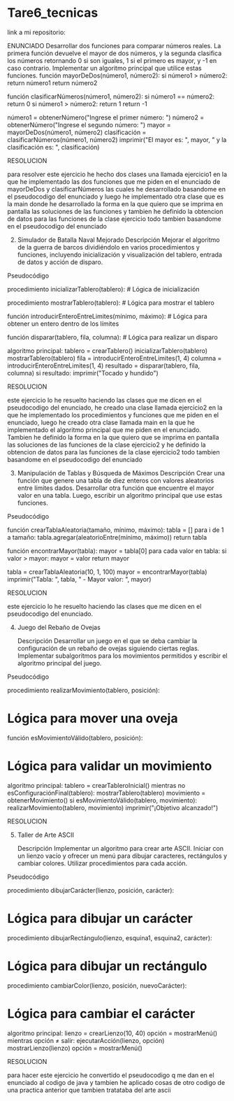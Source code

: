 # Tare6_tecnicas
link a mi repositorio: 

ENUNCIADO
Desarrollar dos funciones para comparar números reales. La primera función devuelve el mayor de dos números, y la segunda clasifica los números retornando 0 si son iguales, 1 si el primero es mayor, y -1 en caso contrario. Implementar un algoritmo principal que utilice estas funciones. 
función mayorDeDos(número1, número2):
    si número1 > número2:
        return número1
    return número2

función clasificarNúmeros(número1, número2):
    si número1 == número2:
        return 0
    si número1 > número2:
        return 1
    return -1

número1 = obtenerNúmero("Ingrese el primer número: ")
número2 = obtenerNúmero("Ingrese el segundo número: ")
mayor = mayorDeDos(número1, número2)
clasificación = clasificarNúmeros(número1, número2)
imprimir("El mayor es: ", mayor, " y la clasificación es: ", clasificación)
 
 RESOLUCION 

 para resolver este ejercicio he hecho dos clases una llamada ejercicio1 en la que he implementado las dos funciones que me piden en el enunciado de mayorDeDos y  clasificarNúmeros las cuales he desarrollado basandome en el pseudocodigo del enunciado y luego he implementado otra clase que es la main donde he desarrollado la forma en la que quiero que se imprima en pantalla las soluciones de las funciones y tambien he definido la obtencion de datos para las funciones de la clase ejercicio todo tambien basandome en el pseudocodigo del enunciado

 2. Simulador de Batalla Naval Mejorado
Descripción
Mejorar el algoritmo de la guerra de barcos dividiéndolo en varios procedimientos y funciones, incluyendo inicialización y visualización del tablero, entrada de datos y acción de disparo.

Pseudocódigo

procedimiento inicializarTablero(tablero):
    # Lógica de inicialización

procedimiento mostrarTablero(tablero):
    # Lógica para mostrar el tablero

función introducirEnteroEntreLimites(mínimo, máximo):
    # Lógica para obtener un entero dentro de los límites

función disparar(tablero, fila, columna):
    # Lógica para realizar un disparo

algoritmo principal:
    tablero = crearTablero()
    inicializarTablero(tablero)
    mostrarTablero(tablero)
    fila = introducirEnteroEntreLimites(1, 4)
    columna = introducirEnteroEntreLimites(1, 4)
    resultado = disparar(tablero, fila, columna)
    si resultado:
        imprimir("Tocado y hundido")


RESOLUCION

este ejercicio lo he resuelto haciendo las clases que me dicen en el pseudocodigo del enunciado, 
he creado una clase llamada ejercicio2 en la que he implementado los procedimientos y funciones que me piden en el enunciado,
luego he creado otra clase llamada main en la que he implementado el algoritmo principal que me piden en el enunciado.
Tambien he definido la forma en la que quiero que se imprima en pantalla las soluciones de las funciones de la clase ejercicio2 y 
he definido la obtencion de datos para las funciones de la clase ejercicio2 todo tambien basandome en el pseudocodigo del enunciado


3. Manipulación de Tablas y Búsqueda de Máximos
   Descripción
   Crear una función que genere una tabla de diez enteros con valores aleatorios entre límites dados. Desarrollar otra función que encuentre el mayor valor en una tabla. Luego, escribir un algoritmo principal que use estas funciones.

Pseudocódigo

función crearTablaAleatoria(tamaño, mínimo, máximo):
tabla = []
para i de 1 a tamaño:
tabla.agregar(aleatorioEntre(mínimo, máximo))
return tabla

función encontrarMayor(tabla):
mayor = tabla[0]
para cada valor en tabla:
si valor > mayor:
mayor = valor
return mayor

tabla = crearTablaAleatoria(10, 1, 100)
mayor = encontrarMayor(tabla)
imprimir("Tabla: ", tabla, " - Mayor valor: ", mayor)

RESOLUCION

este ejercicio lo he resuelto haciendo las clases que me dicen en el pseudocodigo del enunciado.

4. Juego del Rebaño de Ovejas

   Descripción
   Desarrollar un juego en el que se deba cambiar la configuración de un rebaño de ovejas siguiendo ciertas reglas. Implementar subalgoritmos para los movimientos permitidos y escribir el algoritmo principal del juego.

Pseudocódigo

procedimiento realizarMovimiento(tablero, posición):
# Lógica para mover una oveja

función esMovimientoVálido(tablero, posición):
# Lógica para validar un movimiento

algoritmo principal:
tablero = crearTableroInicial()
mientras no esConfiguraciónFinal(tablero):
mostrarTablero(tablero)
movimiento = obtenerMovimiento()
si esMovimientoVálido(tablero, movimiento):
realizarMovimiento(tablero, movimiento)
imprimir("¡Objetivo alcanzado!")

RESOLUCION


5. Taller de Arte ASCII

    Descripción
   Implementar un algoritmo para crear arte ASCII. Iniciar con un lienzo vacío y ofrecer un menú para dibujar caracteres, rectángulos y cambiar colores. Utilizar procedimientos para cada acción.

Pseudocódigo

procedimiento dibujarCarácter(lienzo, posición, carácter):
# Lógica para dibujar un carácter

procedimiento dibujarRectángulo(lienzo, esquina1, esquina2, carácter):
# Lógica para dibujar un rectángulo

procedimiento cambiarColor(lienzo, posición, nuevoCarácter):
# Lógica para cambiar el carácter

algoritmo principal:
lienzo = crearLienzo(10, 40)
opción = mostrarMenú()
mientras opción ≠ salir:
ejecutarAcción(lienzo, opción)
mostrarLienzo(lienzo)
opción = mostrarMenú()

RESOLUCION

para hacer este ejercicio he convertido el pseudocodigo q me dan en el enunciado al codigo de java y tambien he aplicado cosas de otro codigo de una practica anterior que tambien tratataba del arte ascii
